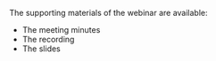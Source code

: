 The supporting materials of the webinar are available:
* The meeting minutes
* The recording 
* The slides
